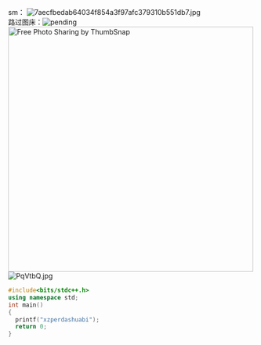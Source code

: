 sm：
<img src="https://i.loli.net/2018/08/26/5b82c56b5c7f7.jpg" title="7aecfbedab64034f854a3f97afc379310b551db7.jpg" /><br/>
路过图床：<img src="https://s1.ax1x.com/2018/08/26/PqVqVH.jpg" alt="pending" border="0" />
<img src="https://thumbsnap.com/s/fYQxl0wg.png" alt="Free Photo Sharing by ThumbSnap" width="500" alt="hahaha"/>
<img src="https://s1.ax1x.com/2018/08/26/PqVtbQ.jpg" alt="PqVtbQ.jpg" border="0">

```cpp
#include<bits/stdc++.h>
using namespace std;
int main()
{
  printf("xzperdashuabi");
  return 0;
}
```
